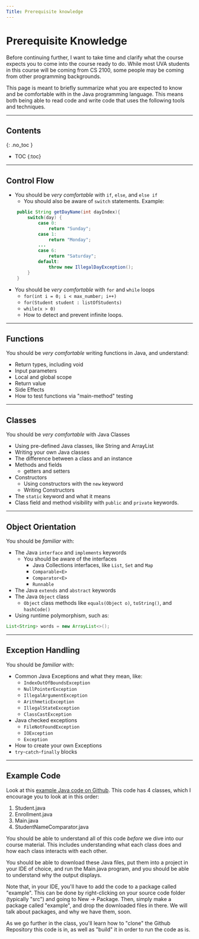 ```yaml
---
Title: Prerequisite knowledge
---
```


# Prerequisite Knowledge

Before continuing further, I want to take time and clarify what the course expects you to come into the course ready to do. While most UVA students in this course will be coming from CS 2100, some people may be coming from other programming backgrounds.

This page is meant to briefly summarize what you are expected to know and be comfortable with in the Java programming language. This means both being able to read code and write code that uses the following tools and techniques.

---

## Contents
{: .no_toc }

* TOC
{:toc}

---


## Control Flow

* You should be *very comfortable* with ```if```, ```else```, and ```else if```
  * You should also be aware of ```switch``` statements. Example:
```java
    public String getDayName(int dayIndex){
        switch(day) {
            case 0:
                return "Sunday";
            case 1:
                return "Monday";
            ...
            case 6:
                return "Saturday";
            default:
                throw new IllegalDayException();
        }
    }
```
* You should be *very comfortable* with ```for``` and ```while``` loops
  * ```for(int i = 0; i < max_number; i++)``` 
  * ```for(Student student : listOfStudents)```
  * ```while(x > 0)```
  * How to detect and prevent infinite loops.

---

## Functions

You should be *very comfortable* writing functions in Java, and understand:
* Return types, including void
* Input parameters
* Local and global scope
* Return value
* Side Effects
* How to test functions via "main-method" testing

---

## Classes

You should be *very comfortable* with Java Classes
* Using pre-defined Java classes, like String and ArrayList
* Writing your own Java classes
* The difference between a class and an instance
* Methods and fields
  * getters and setters
* Constructors
  * Using constructors with the ```new``` keyword
  * Writing Constructors
* The ```static``` keyword and what it means
* Class field and method visibility with ```public``` and ```private``` keywords.

---

## Object Orientation

You should be *familiar* with:
* The Java ```interface``` and ```implements``` keywords
  * You should be aware of the interfaces
    * Java Collections interfaces, like ```List```, ```Set``` and ```Map```
    * ```Comparable<E>```
    * ```Comparator<E>```
    * ```Runnable```
* The Java ```extends``` and ```abstract``` keywords
* The Java ```Object``` class
  * ```Object``` class methods like ```equals(Object o)```, ```toString()```, and ```hashCode()```
* Using runtime polymorphism, such as:
```java
List<String> words = new ArrayList<>();
```

---

## Exception Handling

You should be *familiar* with:
* Common Java Exceptions and what they mean, like:
  * ```IndexOutOfBoundsException```
  * ```NullPointerException```
  * ```IllegalArgumentException```
  * ```ArithmeticException```
  * ```IllegalStateException```
  * ```ClassCastException```
* Java checked exceptions
  * ```FileNotFoundException```
  * ```IOException```
  * ```Exception```
* How to create your own Exceptions
* ```try```-```catch```-```finally``` blocks

---

## Example Code

Look at this [example Java code on Github](https://github.com/sde-coursepack/java-prerequisite/tree/main/src/main/java/example).
This code has 4 classes, which I encourage you to look at in this order:

1. Student.java
2. Enrollment.java
3. Main.java
4. StudentNameComparator.java

You should be able to understand all of this code *before* we dive
into our course material. This includes understanding what each
class does and how each class interacts with each other.

You should be able to download these
Java files, put them into a project in your IDE of choice, and run
the Main.java program, and you should be able to understand why
the output displays.

Note that, in your IDE, you'll have to add the code to a package called "example". This can be done by right-clicking on your source code folder (typically "src") and going to New -> Package. Then, simply make a package called "example", and drop the downloaded files in there. We will talk about packages, and why we have them, soon.

As we go further in the class, you'll learn how to "clone" the Github Repository this code is in, as well as "build" it in order to run the code as is.